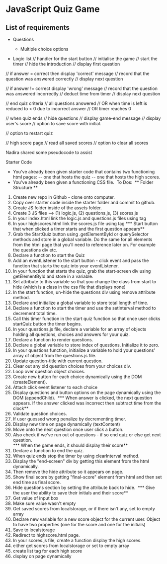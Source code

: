 # JavaScript Quiz Game

## List of requirements

* Questions
    * Multiple choice options

* Logic list
// handler for the start button
    // initialise the game
    // start the timer
    // hide the introduction
    // display first question

// if answer = correct then display 'correct' message
    // record that the question was answered correctly
    // display next question

// if answer != correct display 'wrong' message
    // record that the question was answered incorrectly
    // deduct time from timer
    // display next question

// end quiz criteria
    // all questions answered
    // OR when time is left is reduced to < 0 due to incorrect answer
    // OR timer reaches 0

// when quiz ends
    // hide questions
    // display game-end message
    // display user's score
    // option to save score with initial.

// option to restart quiz

// high score page
// read all saved scores
// option to clear all scores


Nadira shared some pseudocode to assist

Starter Code
- You've already been given starter code that contains two functioning html pages: 
    -- one that hosts the quiz
    -- one that hosts the high scores.
- You've already been given a functioning CSS file.
​
To Dos:
​
** Folder Structure **
​
1. Create new repo in Github - clone onto computer.
2. Copy over starter code inside the starter folder and commit to github.
3. Create JS folder inside of the assets folder.
4. Create 3 JS files --> (1) logic.js, (2) questions.js, (3) scores.js
5. In your index.html link the logic.js and questions.js files using </script> tag
6. In your highscores.html link the scores.js file using </script> tag
​
​
*** Start button that when clicked a timer starts and the first question appears**
​
7. Grab the StartQuiz button using .getElementById or querySelector methods and store in a global variable. Do the same for all elements from the html page that you'll need to reference later on. For example the questions div etc.
8. Declare a function to start the Quiz
9. Add an eventListener to the start button - click event and pass the function that starts the quiz into your eventListener. 
10. In your function that starts the quiz, grab the start-screen div using getElementById and store in a variable.
11. Set attribute to this variable so that you change the class from start to hide (which is a class in the css file that displays none)
12. In the start function, un-hide the questions div using remove attribute method.
13. Declare and initialize a global variable to store total length of time.
14. Declare a function to start the timer and use the setInterval method to decrement total time.
15. Call this timer function in the start quiz function so that once user clicks startQuiz button the timer begins.
16. In your questions.js file, declare a variable for an array of objects holding all questions, choices and answers for your quiz.
17. Declare a function to render questions. 
18. Declare a global variable to store index of questions. Initialize it to zero.
19. In your questions function, initialize a variable to hold your questions' array of object from the questions.js file.
20. Update question-title with current question.
21. Clear out any old question choices from your choices div.
22. Loop over question object choices.
23. Create new button for each choice dynamically using the DOM (createElement).
24. Attach click event listener to each choice
25. Display questions and button options on the page dynamically using the DOM (appendChild).
​
*** When answer is clicked, the next question appears. If the answer clicked was incorrect then subtract time from the clock**
​
26. Validate question choices.
27. If user guessed wrong penalize by decrementing timer. 
28. Display new time on page dynamically (textContent)
29. Move onto the next question once user click a button.
30. Also check if we've run out of questions - if so end quiz or else get next question.  
​
*** When the game ends, it should display their score**
​
31. Declare a function to end the quiz.
32. When quiz ends stop the timer by using clearInterval method.
33. Display the "end-screen" div by getting this element from the html dynamically.
34. Then remove the hide attribute so it appears on page.
35. Show final score by getting "final-score" element from html and then set end time as final score. 
36. Hide questions section by setting the attribute back to hide.
​
*** Give the user the ability to save their initials and their score**
37. Get value of input box
38. Make sure value wasn't empty
39. Get saved scores from localstorage, or if there isn't any, set to empty array
40. Declare new variable for a new score object for the current user. Object to have two properties (one for the score and one for the initials)
41. Save to localstorage
42. Redirect to highscore.html page.
43. In your scores.js file, create a function display the high scores. 
44. either get scores from localstorage or set to empty array
45. create list tag for each high score
46. display on page dynamically
